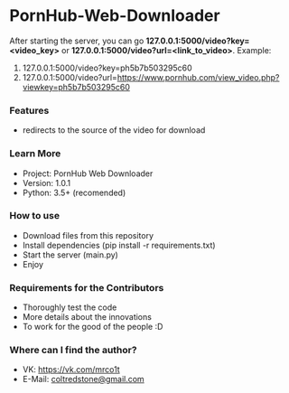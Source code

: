 # PornHub-Web-Downloader #


After starting the server, you can go **127.0.0.1:5000/video?key=<video_key>** or **127.0.0.1:5000/video?url=<link_to_video>**.
Example: 
1) 127.0.0.1:5000/video?key=ph5b7b503295c60
2) 127.0.0.1:5000/video?url=https://www.pornhub.com/view_video.php?viewkey=ph5b7b503295c60

### Features ###
* redirects to the source of the video for download

### Learn More ###

* Project: PornHub Web Downloader
* Version: 1.0.1
* Python: 3.5+ (recomended)

### How to use ###

* Download files from this repository
* Install dependencies (pip install -r requirements.txt)
* Start the server (main.py)
* Enjoy

### Requirements for the Contributors ###

* Thoroughly test the code
* More details about the innovations
* To work for the good of the people :D

### Where can I find the author? ###

* VK: https://vk.com/mrco1t
* E-Mail: coltredstone@gmail.com
